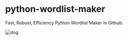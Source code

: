 # python-wordlist-maker
Fast, Robust, Efficiency Python Wordlist Maker In Github.

![dog](https://i.hizliresim.com/mzc0dv3.jpg)
